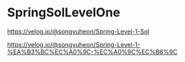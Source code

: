 # SpringSolLevelOne


https://velog.io/@songyuheon/Spring-Level-1-Sol


https://velog.io/@songyuheon/Spring-Level-1-%EA%B3%BC%EC%A0%9C-%EC%A0%9C%EC%B6%9C
